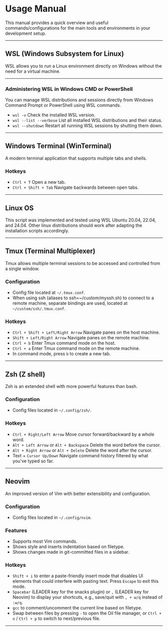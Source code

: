 # Usage Manual

This manual provides a quick overview and useful commands/configurations for the main tools and environments in your development setup.

---

## WSL (Windows Subsystem for Linux)

WSL allows you to run a Linux environment directly on Windows without the need for a virtual machine.

---

### Administering WSL in Windows CMD or PowerShell

You can manage WSL distributions and sessions directly from Windows Command Prompt or PowerShell using WSL commands.

- `wsl -v`
  Check the installed WSL version.
- `wsl --list --verbose`
  List all installed WSL distributions and their status.
- `wsl --shutdown`
  Restart all running WSL sessions by shutting them down.

---

## Windows Terminal (WinTerminal)

A modern terminal application that supports multiple tabs and shells.

### Hotkeys
- `Ctrl + T`
  Open a new tab.
- `Ctrl + Shift + Tab`
  Navigate backwards between open tabs.

---

## Linux OS

This script was implemented and tested using WSL Ubuntu 20.04, 22.04, and 24.04. Other linux distributions should work after adapting the installation scripts accordingly.

---

## Tmux (Terminal Multiplexer)

Tmux allows multiple terminal sessions to be accessed and controlled from a single window.

### Configuration
- Config file located at `~/.tmux.conf`.
- When using ssh (aliases to ssh=~/custom/myssh.sh) to connect to a remote machine, separate bindings are used, located at `~/custom/ssh/.tmux.conf`.

### Hotkeys
- `Ctrl + Shift + Left/Right Arrow`
  Navigate panes on the host machine.
- `Shift + Left/Right Arrow`
  Navigate panes on the remote machine.
- `Ctrl + b`
  Enter Tmux command mode on the host.
- `Ctrl + a`
  Enter Tmux command mode on the remote machine.
- In command mode, press `b` to create a new tab.

---

## Zsh (Z shell)

Zsh is an extended shell with more powerful features than bash.

### Configuration
- Config files located in `~/.config/zsh/`.

### Hotkeys
- `Ctrl + Right/Left Arrow`
  Move cursor forward/backward by a whole word.
- `Alt + Left Arrow` or `Alt + Backspace`
  Delete the word before the cursor.
- `Alt + Right Arrow` or `Alt + Delete`
  Delete the word after the cursor.
- Text + `Cursor Up/Down`
  Navigate command history filtered by what you've typed so far.

---

## Neovim

An improved version of Vim with better extensibility and configuration.

### Configuration
- Config files located in `~/.config/nvim`.

### Features
- Supports most Vim commands.
- Shows style and inserts indentation based on filetype.
- Shows changes made in git-committed files in a sidebar.

### Hotkeys
- `Shift + i` to enter a paste-friendly insert mode that disables UI elements that could interfere with pasting text. Press `Escape` to exit this mode.
- `Spacebar` (LEADER key for the snacks plugin) or `,` (LEADER key for Neovim) to display your shortcuts, e.g., save/quit with `, + w/q` instead of `:w/q`.
- `gcc` to comment/uncomment the current line based on filetype.
- Swap between files by pressing `-` to open the Oil file manager, or `Ctrl + n` / `Ctrl + p` to switch to next/previous file.

---


